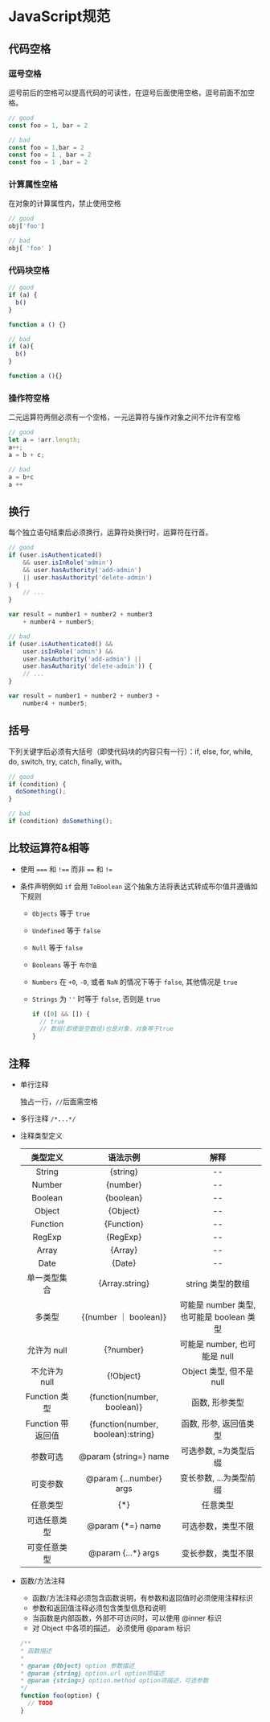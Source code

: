 #  JavaScript规范

##  代码空格

###  逗号空格

逗号前后的空格可以提高代码的可读性，在逗号后面使用空格，逗号前面不加空格。

```js
// good
const foo = 1, bar = 2

// bad 
const foo = 1,bar = 2
const foo = 1 , bar = 2
const foo = 1 ,bar = 2
```

### 计算属性空格

在对象的计算属性内，禁止使用空格

```js
// good
obj['foo']

// bad
obj[ 'foo' ]
```

###  代码块空格

```js
// good
if (a) {
  b()
}

function a () {}

// bad
if (a){
  b()
}

function a (){}
```

###  操作符空格

二元运算符两侧必须有一个空格，一元运算符与操作对象之间不允许有空格

```js
// good
let a = !arr.length;
a++;
a = b + c;

// bad
a = b+c
a ++

```



##  换行

每个独立语句结束后必须换行，运算符处换行时，运算符在行首。

```js
// good
if (user.isAuthenticated()
    && user.isInRole('admin')
    && user.hasAuthority('add-admin')
    || user.hasAuthority('delete-admin')
) {
    // ...
}

var result = number1 + number2 + number3
    + number4 + number5;

// bad
if (user.isAuthenticated() &&
    user.isInRole('admin') &&
    user.hasAuthority('add-admin') ||
    user.hasAuthority('delete-admin')) {
    // ...
}

var result = number1 + number2 + number3 +
    number4 + number5;
```



## 括号

下列关键字后必须有大括号（即使代码块的内容只有一行）：if, else, for, while, do, switch, try, catch, finally, with。

```javascript
// good
if (condition) {
  doSomething();
}

// bad
if (condition) doSomething();
```



## 比较运算符&相等

- 使用 `===` 和 `!==` 而非 `==` 和 `!=`

- 条件声明例如 `if` 会用 `ToBoolean` 这个抽象方法将表达式转成布尔值并遵循如下规则

  - `Objects` 等于 `true`

  - `Undefined` 等于 `false`

  - `Null` 等于 `false`

  - `Booleans` 等于 `布尔值`

  - `Numbers` 在 `+0`, `-0`, 或者 `NaN` 的情况下等于 `false`, 其他情况是 `true`

  - `Strings` 为 `''` 时等于 `false`, 否则是 `true`

    ```js
    if ([0] && []) {
      // true
      // 数组(即使是空数组)也是对象，对象等于true
    }
    ```



##  注释

- 单行注释

  独占一行，`//`后面需空格

- 多行注释 `/*...*/`

- 注释类型定义

  |     类型定义      |              语法示例              |                   解释                    |
  | :---------------: | :--------------------------------: | :---------------------------------------: |
  |      String       |              {string}              |                    --                     |
  |      Number       |              {number}              |                    --                     |
  |      Boolean      |             {boolean}              |                    --                     |
  |      Object       |              {Object}              |                    --                     |
  |     Function      |             {Function}             |                    --                     |
  |      RegExp       |              {RegExp}              |                    --                     |
  |       Array       |              {Array}               |                    --                     |
  |       Date        |               {Date}               |                    --                     |
  |   单一类型集合    |           {Array.string}           |             string 类型的数组             |
  |      多类型       |       {(number ｜ boolean)}        | 可能是 number 类型, 也可能是 boolean 类型 |
  |    允许为 null    |             {?number}              |       可能是 number, 也可能是 null        |
  |   不允许为 null   |             {!Object}              |         Object 类型, 但不是 null          |
  |   Function 类型   |    {function(number, boolean)}     |              函数, 形参类型               |
  | Function 带返回值 | {function(number, boolean):string} |          函数, 形参, 返回值类型           |
  |     参数可选      |       @param {string=} name        |           可选参数, =为类型后缀           |
  |     可变参数      |      @param {...number} args       |          变长参数, ...为类型前缀          |
  |     任意类型      |                {*}                 |                 任意类型                  |
  |   可选任意类型    |          @param {*=} name          |            可选参数，类型不限             |
  |   可变任意类型    |         @param {...*} args         |            变长参数，类型不限             |

- 函数/方法注释

  - 函数/方法注释必须包含函数说明，有参数和返回值时必须使用注释标识
  - 参数和返回值注释必须包含类型信息和说明
  - 当函数是内部函数，外部不可访问时，可以使用 @inner 标识
  - 对 Object 中各项的描述， 必须使用 @param 标识

  ```js
  /**
  * 函数描述
  *
  * @param {Object} option 参数描述
  * @param {string} option.url option项描述
  * @param {string=} option.method option项描述，可选参数
  */
  function foo(option) {
    // TODO
  }
  ```

  